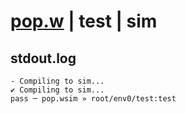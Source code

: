 # [pop.w](../../../../examples/tests/valid/pop.w) | test | sim

## stdout.log
```log
- Compiling to sim...
✔ Compiling to sim...
pass ─ pop.wsim » root/env0/test:test
```

